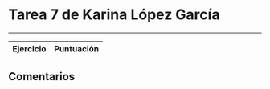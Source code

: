 # Tarea 7 de Karina López García
---

| Ejercicio | Puntuación |
|   :---:   |    :---:   |

## Comentarios
